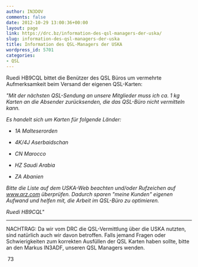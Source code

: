 ```yaml
---
author: IN3DOV
comments: false
date: 2012-10-29 13:00:36+00:00
layout: page
link: https://drc.bz/information-des-qsl-managers-der-uska/
slug: information-des-qsl-managers-der-uska
title: Information des QSL-Managers der USKA
wordpress_id: 5701
categories:
- QSL
---
```


Ruedi HB9CQL bittet die Benützer des QSL Büros um vermehrte Aufmerksamkeit beim Versand der eigenen QSL-Karten: 

_"Mit der nächsten QSL-Sendung an unsere Mitglieder muss ich ca. 1 kg Karten an die Absender zurücksenden, die das QSL-Büro nicht vermitteln kann._

_Es handelt sich um Karten für folgende Länder:_



	
  * _1A Malteserorden_

	
  * _4K/4J Aserbaidschan_

	
  * _CN Marocco_

	
  * _HZ Saudi Arabia_

	
  * _ZA Abanien_


_Bitte die Liste auf dem USKA-Web beachten und/oder Rufzeichen auf www.qrz.com überprüfen. Dadurch sparen "meine Kunden" eigenen Aufwand und helfen mit, die Arbeit im QSL-Büro zu optimieren._

_Ruedi HB9CQL"_

_____________________________________

NACHTRAG: Da wir vom DRC die QSL-Vermittlung über die USKA nutzten, sind natürlich auch wir davon betroffen. Falls jemand Fragen oder Schwierigkeiten zum korrekten Ausfüllen der QSL Karten haben sollte, bitte an den Markus IN3ADF, unseren QSL Managers wenden.

 73
